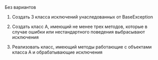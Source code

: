 Без вариантов

1.  Создать 3 класса исключений унаследованных от BaseException

2. Создать класс А, имеющий не менее трех
методов, которые в случае ошибки или нестандартного поведения выбрасывают исключения

3. Реализовать класс, имеющий методы работающие с объектами класса А и обрабатывающие исключения
